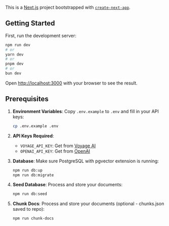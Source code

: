 This is a [Next.js](https://nextjs.org) project bootstrapped with [`create-next-app`](https://nextjs.org/docs/app/api-reference/cli/create-next-app).

## Getting Started

First, run the development server:

```bash
npm run dev
# or
yarn dev
# or
pnpm dev
# or
bun dev
```

Open [http://localhost:3000](http://localhost:3000) with your browser to see the result.

## Prerequisites

1. **Environment Variables**: Copy `.env.example` to `.env` and fill in your API keys:

   ```bash
   cp .env.example .env
   ```

2. **API Keys Required**:

   - `VOYAGE_API_KEY`: Get from [Voyage AI](https://www.voyageai.com/)
   - `OPENAI_API_KEY`: Get from [OpenAI](https://platform.openai.com/)

3. **Database**: Make sure PostgreSQL with pgvector extension is running:

   ```bash
   npm run db:up
   npm run db:migrate
   ```

4. **Seed Database**: Process and store your documents:

   ```bash
   npm run db:seed
   ```

5. **Chunk Docs**: Process and store your documents (optional - chunks.json saved to repo):

   ```bash
   npm run chunk-docs
   ```
